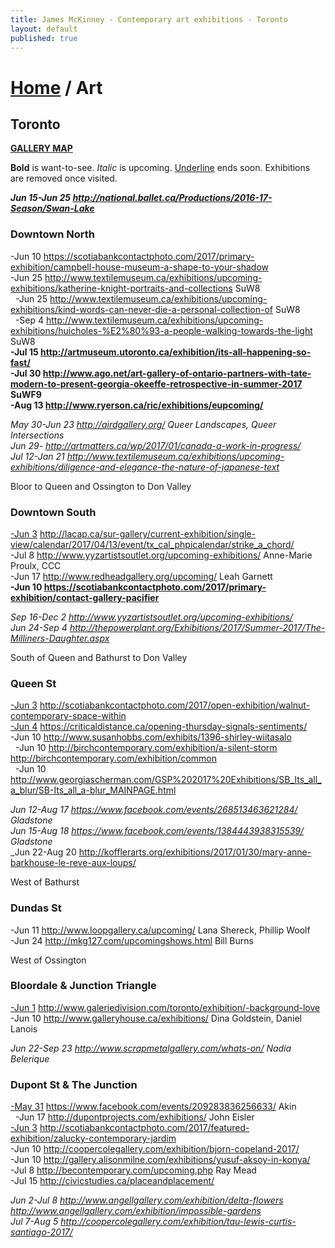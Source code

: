 ```yaml
---
title: James McKinney - Contemporary art exhibitions - Toronto
layout: default
published: true
---
```


# [Home](/) / Art

## Toronto

**[GALLERY MAP](https://www.google.com/maps/d/u/0/edit?mid=1sMiga7vQsqWdqEVQCqHsxjX2jeU)**

<p><span class="glyphicon glyphicon-info-sign" aria-hidden="true"></span> <strong>Bold</strong> is want-to-see. <em>Italic</em> is upcoming. <u>Underline</u> ends soon. Exhibitions are removed once visited.</p>

_**Jun 15-Jun 25 <http://national.ballet.ca/Productions/2016-17-Season/Swan-Lake>**_  

### Downtown North

-Jun 10 <https://scotiabankcontactphoto.com/2017/primary-exhibition/campbell-house-museum-a-shape-to-your-shadow>  
-Jun 25 <http://www.textilemuseum.ca/exhibitions/upcoming-exhibitions/katherine-knight-portraits-and-collections> SuW8  
  -Jun 25 <http://www.textilemuseum.ca/exhibitions/upcoming-exhibitions/kind-words-can-never-die-a-personal-collection-of> SuW8  
  -Sep 4 <http://www.textilemuseum.ca/exhibitions/upcoming-exhibitions/huicholes-%E2%80%93-a-people-walking-towards-the-light> SuW8  
**-Jul 15 <http://artmuseum.utoronto.ca/exhibition/its-all-happening-so-fast/>**  
**-Jul 30 <http://www.ago.net/art-gallery-of-ontario-partners-with-tate-modern-to-present-georgia-okeeffe-retrospective-in-summer-2017> SuWF9**  
**-Aug 13 <http://www.ryerson.ca/ric/exhibitions/eupcoming/>**  

_May 30-Jun 23 <http://airdgallery.org/> Queer Landscapes, Queer Intersections_  
_Jun 29- <http://artmatters.ca/wp/2017/01/canada-a-work-in-progress/>_  
_Jul 12-Jan 21 <http://www.textilemuseum.ca/exhibitions/upcoming-exhibitions/diligence-and-elegance-the-nature-of-japanese-text>_  

<span class="glyphicon glyphicon-info-sign" aria-hidden="true"></span> Bloor to Queen and Ossington to Don Valley

### Downtown South

<u>-Jun 3</u> <http://lacap.ca/sur-gallery/current-exhibition/single-view/calendar/2017/04/13/event/tx_cal_phpicalendar/strike_a_chord/>  
-Jul 8 <http://www.yyzartistsoutlet.org/upcoming-exhibitions/> Anne-Marie Proulx, CCC  
  -Jun 17 <http://www.redheadgallery.org/upcoming/> Leah Garnett  
**-Jun 10 <https://scotiabankcontactphoto.com/2017/primary-exhibition/contact-gallery-pacifier>**  

_Sep 16-Dec 2 <http://www.yyzartistsoutlet.org/upcoming-exhibitions/>_  
_Jun 24-Sep 4 <http://thepowerplant.org/Exhibitions/2017/Summer-2017/The-Milliners-Daughter.aspx>_  

<span class="glyphicon glyphicon-info-sign" aria-hidden="true"></span> South of Queen and Bathurst to Don Valley

### Queen St

<u>-Jun 3</u> <http://scotiabankcontactphoto.com/2017/open-exhibition/walnut-contemporary-space-within>  
<u>-Jun 4</u> <https://criticaldistance.ca/opening-thursday-signals-sentiments/>  
-Jun 10 <http://www.susanhobbs.com/exhibits/1396-shirley-wiitasalo>  
  -Jun 10 <http://birchcontemporary.com/exhibition/a-silent-storm> <http://birchcontemporary.com/exhibition/common>  
  -Jun 10 <http://www.georgiascherman.com/GSP%202017%20Exhibitions/SB_Its_all_a_blur/SB-Its_all_a-blur_MAINPAGE.html>  

_Jun 12-Aug 17 <https://www.facebook.com/events/268513463621284/> Gladstone_  
_Jun 15-Aug 18 <https://www.facebook.com/events/1384443938315539/> Gladstone_  
_Jun 22-Aug 20 <http://kofflerarts.org/exhibitions/2017/01/30/mary-anne-barkhouse-le-reve-aux-loups/>  

<span class="glyphicon glyphicon-info-sign" aria-hidden="true"></span> West of Bathurst

### Dundas St

-Jun 11 <http://www.loopgallery.ca/upcoming/> Lana Shereck, Phillip Woolf  
-Jun 24 <http://mkg127.com/upcomingshows.html> Bill Burns  

<span class="glyphicon glyphicon-info-sign" aria-hidden="true"></span> West of Ossington

### Bloordale & Junction Triangle

<u>-Jun 1</u> <http://www.galeriedivision.com/toronto/exhibition/-background-love>  
-Jun 10 <http://www.galleryhouse.ca/exhibitions/> Dina Goldstein, Daniel Lanois  

_Jun 22-Sep 23 <http://www.scrapmetalgallery.com/whats-on/> Nadia Belerique_  

### Dupont St & The Junction

<u>-May 31</u> <https://www.facebook.com/events/209283836256633/> Akin  
  -Jun 17 <http://dupontprojects.com/exhibitions/> John Eisler  
<u>-Jun 3</u> <http://scotiabankcontactphoto.com/2017/featured-exhibition/zalucky-contemporary-jardim>  
-Jun 10 <http://coopercolegallery.com/exhibition/bjorn-copeland-2017/>  
-Jun 10 <http://gallery.alisonmilne.com/exhibitions/yusuf-aksoy-in-konya/>  
-Jul 8 <http://becontemporary.com/upcoming.php> Ray Mead  
-Jul 15 <http://civicstudies.ca/placeandplacement/>  

_Jun 2-Jul 8 <http://www.angellgallery.com/exhibition/delta-flowers> <http://www.angellgallery.com/exhibition/impossible-gardens>_  
_Jul 7-Aug 5 <http://coopercolegallery.com/exhibition/tau-lewis-curtis-santiago-2017/>_  
